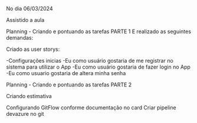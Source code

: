 No dia 06/03/2024 

Assistido a aula 

Planning - Criando e pontuando as tarefas PARTE 1
 E realizado as seguintes demandas:

 Criado as user storys: 
 
  -Configurações inicias
  -Eu como usuário gostaria de me registrar no sistema para utilizar o App
  -Eu como usuário gostaria de fazer login no App
  -Eu como usuario gostaria de altera minha senha


  Planning - Criando e pontuando as tarefas PARTE 2

  Criando estimativa


Configurando GitFlow conforme documentação no card
Criar pipeline devazure no git
